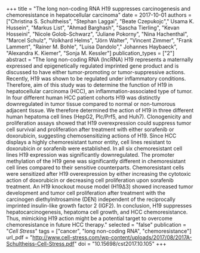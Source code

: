 +++
title = "The long non-coding RNA H19 suppresses carcinogenesis and chemoresistance in hepatocellular carcinoma"
date = 2017-10-01
authors = ["Christina S. Schultheiss", "Stephan Laggai", "Beate Czepukojc"," Usama K. Hussein", "Markus List", "Ahmad Barghash", "Sascha Tierling", "Kevan Hosseini", "Nicole Golob-Schwarz", "Juliane Pokorny", "Nina Hachenthal", "Marcel Schulz", "Volkhard Helms", "Jörn Walter", "Vincent  Zimmer", "Frank Lammert", "Rainer M. Bohle", "Luisa Dandolo"," Johannes Haybaeck", "Alexandra K. Kiemer", "Sonja M. Kessler"]
publication_types = ["2"]
abstract = "The long non-coding RNA (lncRNA) H19 represents a maternally expressed and epigenetically regulated imprinted gene product and is discussed to have either tumor-promoting or tumor-suppressive actions. Recently, H19 was shown to be regulated under inflammatory conditions. Therefore, aim of this study was to determine the function of H19 in hepatocellular carcinoma (HCC), an inflammation-associated type of tumor. In four different human HCC patient cohorts H19 was distinctly downregulated in tumor tissue compared to normal or non-tumorous adjacent tissue. We therefore determined the action of H19 in three different human hepatoma cell lines (HepG2, Plc/Prf5, and Huh7). Clonogenicity and proliferation assays showed that H19 overexpression could suppress tumor cell survival and proliferation after treatment with either sorafenib or doxorubicin, suggesting chemosensitizing actions of H19. Since HCC displays a highly chemoresistant tumor entity, cell lines resistant to doxorubicin or sorafenib were established. In all six chemoresistant cell lines H19 expression was significantly downregulated. The promoter methylation of the H19 gene was significantly different in chemoresistant cell lines compared to their sensitive counterparts. Chemoresistant cells were sensitized after H19 overexpression by either increasing the cytotoxic action of doxorubicin or decreasing cell proliferation upon sorafenib treatment. An H19 knockout mouse model (H19Δ3) showed increased tumor development and tumor cell proliferation after treatment with the carcinogen diethylnitrosamine (DEN) independent of the reciprocally imprinted insulin-like growth factor 2 (IGF2). In conclusion, H19 suppresses hepatocarcinogenesis, hepatoma cell growth, and HCC chemoresistance. Thus, mimicking H19 action might be a potential target to overcome chemoresistance in future HCC therapy."
selected = "false"
publication = "*Cell Stress*"
tags = ["cancer", "long non-coding RNA", "chemoresistance"]
url_pdf = "http://www.cell-stress.com/wp-content/uploads/2017/08/2017A-Schultheiss-Cell-Stress.pdf"
doi = "10.15698/cst2017.10.105"
+++

